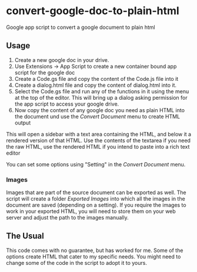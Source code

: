 # convert-google-doc-to-plain-html
Google app script to convert a google document to plain html

## Usage
1. Create a new google doc in your drive.
2. Use Extensions -> App Script to create a new container bound app script for the google doc
3. Create a Code.gs file and copy the content of the Code.js file into it
4. Create a dialog.html file and copy the content of dialog.html into it.
5. Select the Code.gs file and run any of the functions in it using the menu at the top of the editor. 
   This will bring up a dialog asking permission for the app script to access your google drive.
6. Now copy the content of any google doc you need as plain HTML into the document und use the *Convert Document* menu to create HTML output

This will open a sidebar with a text area containing the HTML, and below it a rendered version of that HTML. 
Use the contents of the textarea if you need the raw HTML, use the rendered HTML if you intend to paste into a rich text editor

You can set some options using "Setting" in the *Convert Document* menu.

### Images
Images that are part of the source document can be exported as well. The script will create a folder *Exported Images* 
into which all the images in the document are saved (depending on a setting).
If you require the images to work in your exported HTML, you will need to store them on your web server 
and adjust the path to the images manually.

## The Usual
This code comes with no guarantee, but has worked for me. Some of the options create HTML that cater to my specific needs.
You might need to change some of the code in the script to adopt it to yours.
